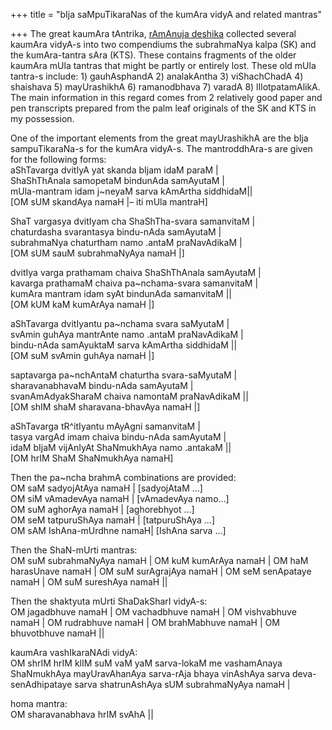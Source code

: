 +++
title = "bIja saMpuTikaraNas of the kumAra vidyA and related mantras"

+++
The great kaumAra tAntrika, [rAmAnuja
deshika](http://manollasa.blogspot.com/2007/01/shri-ramnuja-deshika-one-of-last-great.html)
collected several kaumAra vidyA-s into two compendiums the subrahmaNya
kalpa (SK) and the kumAra-tantra sAra (KTS). These contains fragments of
the older kaumAra mUla tantras that might be partly or entirely lost.
These old mUla tantra-s include: 1) gauhAsphandA 2) analakAntha 3)
viShachChadA 4) shaishava 5) mayUrashikhA 6) ramanodbhava 7) varadA 8)
lIlotpatamAlikA. The main information in this regard comes from 2
relatively good paper and pen transcripts prepared from the palm leaf
originals of the SK and KTS in my possession.

One of the important elements from the great mayUrashikhA are the bIja
sampuTikaraNa-s for the kumAra vidyA-s. The mantroddhAra-s are given for
the following forms:  
aShTavarga dvitIyA yat skanda bIjam idaM paraM |  
ShaShThAnala samopetaM bindunAda samAyutaM |  
mUla-mantram idam j\~neyaM sarva kAmArtha siddhidaM||  
\[OM sUM skandAya namaH |– iti mUla mantraH\]

ShaT vargasya dvitIyam cha ShaShTha-svara samanvitaM |  
chaturdasha svarantasya bindu-nAda samAyutaM |  
subrahmaNya chaturtham namo .antaM praNavAdikaM |  
\[OM sUM sauM subrahmaNyAya namaH |\]

dvitIya varga prathamam chaiva ShaShThAnala samAyutaM |  
kavarga prathamaM chaiva pa\~nchama-svara samanvitaM |  
kumAra mantram idam syAt bindunAda samanvitaM ||  
\[OM kUM kaM kumArAya namaH |\]

aShTavarga dvitIyantu pa\~nchama svara saMyutaM |  
svAmin guhAya mantrAnte namo .antaM praNavAdikaM |  
bindu-nAda samAyuktaM sarva kAmArtha siddhidaM ||  
\[OM suM svAmin guhAya namaH |\]

saptavarga pa\~nchAntaM chaturtha svara-saMyutaM |  
sharavanabhavaM bindu-nAda samAyutaM |  
svanAmAdyakSharaM chaiva namontaM praNavAdikaM ||  
\[OM shIM shaM sharavana-bhavAya namaH |\]

aShTavarga tR^itIyantu mAyAgni samanvitaM |  
tasya vargAd imam chaiva bindu-nAda samAyutaM |  
idaM bIjaM vijAnIyAt ShaNmukhAya namo .antakaM ||  
\[OM hrIM ShaM ShaNmukhAya namaH\]

Then the pa\~ncha brahmA combinations are provided:  
OM saM sadyojAtAya namaH | \[sadyojAtaM …\]  
OM siM vAmadevAya namaH | \[vAmadevAya namo…\]  
OM suM aghorAya namaH | \[aghorebhyot …\]  
OM seM tatpuruShAya namaH | \[tatpuruShAya …\]  
OM sAM IshAna-mUrdhne namaH| \[IshAna sarva …\]

Then the ShaN-mUrti mantras:  
OM suM subrahmaNyAya namaH | OM kuM kumArAya namaH | OM haM harasUnave
namaH | OM suM surAgrajAya namaH | OM seM senApataye namaH | OM suM
sureshAya namaH ||

Then the shaktyuta mUrti ShaDakSharI vidyA-s:  
OM jagadbhuve namaH | OM vachadbhuve namaH | OM vishvabhuve namaH | OM
rudrabhuve namaH | OM brahMabhuve namaH | OM bhuvotbhuve namaH ||

kaumAra vashIkaraNAdi vidyA:  
OM shrIM hrIM klIM suM vaM yaM sarva-lokaM me vashamAnaya ShaNmukhAya
mayUravAhanAya sarva-rAja bhaya vinAshAya sarva deva-senAdhipataye sarva
shatrunAshAya sUM subrahmaNyAya namaH |

homa mantra:  
OM sharavanabhava hrIM svAhA ||
